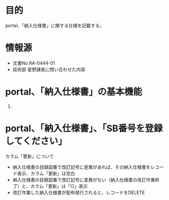 # 目的
portal、「納入仕様書」に関する仕様を記載する。

# 情報源
- 文書No.RA-0444-01
- 技術部 星野課長に問い合わせた内容

# portal、「納入仕様書」の基本機能
1.

# portal、「納入仕様書」、「SB番号を登録してください」


カラム「更新」について
- 納入仕様書の目録図番で改訂記号に差異があれば、その納入仕様書をレコード表示、カラム「更新」は空白
- 納入仕様書の目録図番で改訂記号に差異がない（納入仕様書の改訂作業終了）と、カラム「更新」は「○」表示
- 改訂作業した納入仕様書が配布発行されると、レコードをDELETE
